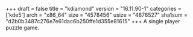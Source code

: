 +++
draft = false
title = "kdiamond"
version = "16.11.90-1"
categories = ['kde5']
arch = "x86_64"
size = "4578456"
usize = "4876527"
sha1sum = "d2b0b3487c276e7e61dac6b250ffe1d355e81615"
+++
A single player puzzle game.